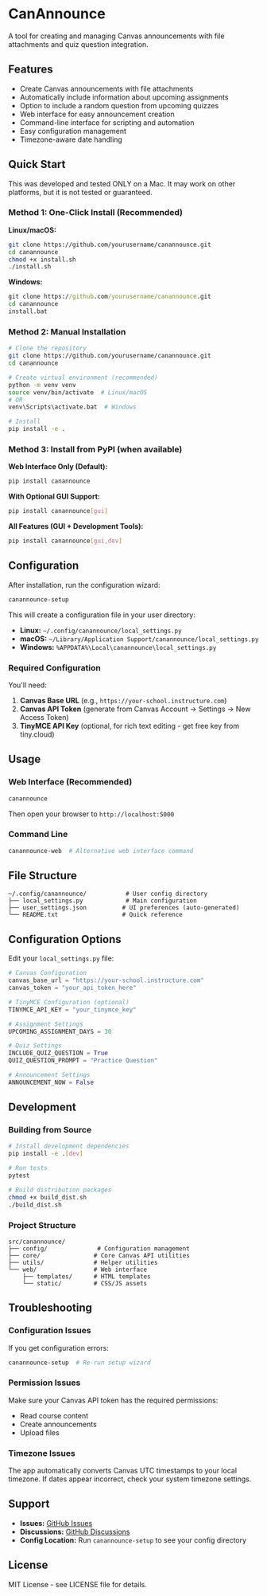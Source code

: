 # CanAnnounce

A tool for creating and managing Canvas announcements with file attachments and quiz question integration.

## Features

- Create Canvas announcements with file attachments
- Automatically include information about upcoming assignments  
- Option to include a random question from upcoming quizzes
- Web interface for easy announcement creation
- Command-line interface for scripting and automation
- Easy configuration management
- Timezone-aware date handling

## Quick Start

This was developed and tested ONLY on a Mac. It may work on other platforms, but it is not tested or guaranteed.

### Method 1: One-Click Install (Recommended)

**Linux/macOS:**
```bash
git clone https://github.com/yourusername/canannounce.git
cd canannounce
chmod +x install.sh
./install.sh
```

**Windows:**
```cmd
git clone https://github.com/yourusername/canannounce.git
cd canannounce
install.bat
```

### Method 2: Manual Installation

```bash
# Clone the repository
git clone https://github.com/yourusername/canannounce.git
cd canannounce

# Create virtual environment (recommended)
python -m venv venv
source venv/bin/activate  # Linux/macOS
# OR
venv\Scripts\activate.bat  # Windows

# Install
pip install -e .
```

### Method 3: Install from PyPI (when available)

**Web Interface Only (Default):**
```bash
pip install canannounce
```

**With Optional GUI Support:**
```bash
pip install canannounce[gui]
```

**All Features (GUI + Development Tools):**
```bash
pip install canannounce[gui,dev]
```

## Configuration

After installation, run the configuration wizard:

```bash
canannounce-setup
```

This will create a configuration file in your user directory:
- **Linux:** `~/.config/canannounce/local_settings.py`
- **macOS:** `~/Library/Application Support/canannounce/local_settings.py`  
- **Windows:** `%APPDATA%\Local\canannounce\local_settings.py`

### Required Configuration

You'll need:
1. **Canvas Base URL** (e.g., `https://your-school.instructure.com`)
2. **Canvas API Token** (generate from Canvas Account → Settings → New Access Token)
3. **TinyMCE API Key** (optional, for rich text editing - get free key from tiny.cloud)

## Usage

### Web Interface (Recommended)

```bash
canannounce
```

Then open your browser to `http://localhost:5000`

### Command Line

```bash
canannounce-web  # Alternative web interface command
```

## File Structure

```
~/.config/canannounce/           # User config directory
├── local_settings.py            # Main configuration  
├── user_settings.json          # UI preferences (auto-generated)
└── README.txt                  # Quick reference
```

## Configuration Options

Edit your `local_settings.py` file:

```python
# Canvas Configuration
canvas_base_url = "https://your-school.instructure.com"
canvas_token = "your_api_token_here"

# TinyMCE Configuration (optional)
TINYMCE_API_KEY = "your_tinymce_key"

# Assignment Settings
UPCOMING_ASSIGNMENT_DAYS = 30

# Quiz Settings  
INCLUDE_QUIZ_QUESTION = True
QUIZ_QUESTION_PROMPT = "Practice Question"

# Announcement Settings
ANNOUNCEMENT_NOW = False
```

## Development

### Building from Source

```bash
# Install development dependencies
pip install -e .[dev]

# Run tests
pytest

# Build distribution packages
chmod +x build_dist.sh
./build_dist.sh
```

### Project Structure

```
src/canannounce/
├── config/              # Configuration management
├── core/               # Core Canvas API utilities  
├── utils/              # Helper utilities
└── web/                # Web interface
    ├── templates/      # HTML templates
    └── static/         # CSS/JS assets
```

## Troubleshooting

### Configuration Issues

If you get configuration errors:
```bash
canannounce-setup  # Re-run setup wizard
```

### Permission Issues

Make sure your Canvas API token has the required permissions:
- Read course content
- Create announcements
- Upload files

### Timezone Issues

The app automatically converts Canvas UTC timestamps to your local timezone. If dates appear incorrect, check your system timezone settings.

## Support

- **Issues:** [GitHub Issues](https://github.com/yourusername/canannounce/issues)
- **Discussions:** [GitHub Discussions](https://github.com/yourusername/canannounce/discussions)
- **Config Location:** Run `canannounce-setup` to see your config directory

## License

MIT License - see LICENSE file for details.
